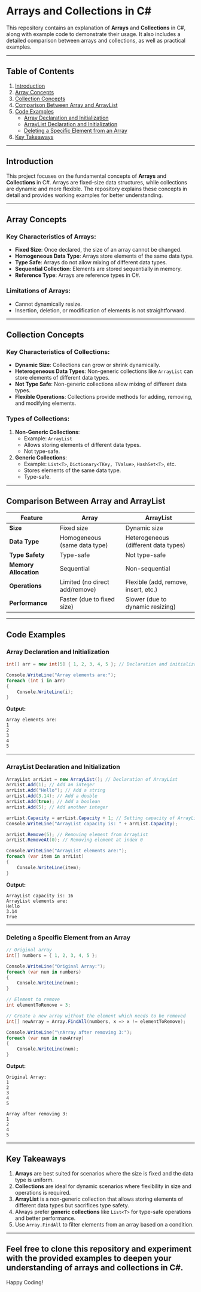 # Arrays and Collections in C#

This repository contains an explanation of **Arrays** and **Collections** in C#, along with example code to demonstrate their usage. It also includes a detailed comparison between arrays and collections, as well as practical examples.

---

## Table of Contents

1. [Introduction](#introduction)
2. [Array Concepts](#array-concepts)
3. [Collection Concepts](#collection-concepts)
4. [Comparison Between Array and ArrayList](#comparison-between-array-and-arraylist)
5. [Code Examples](#code-examples)
   - [Array Declaration and Initialization](#array-declaration-and-initialization)
   - [ArrayList Declaration and Initialization](#arraylist-declaration-and-initialization)
   - [Deleting a Specific Element from an Array](#deleting-a-specific-element-from-an-array)
6. [Key Takeaways](#key-takeaways)

---

## Introduction

This project focuses on the fundamental concepts of **Arrays** and **Collections** in C#. Arrays are fixed-size data structures, while collections are dynamic and more flexible. The repository explains these concepts in detail and provides working examples for better understanding.

---

## Array Concepts

### Key Characteristics of Arrays:
- **Fixed Size**: Once declared, the size of an array cannot be changed.
- **Homogeneous Data Type**: Arrays store elements of the same data type.
- **Type Safe**: Arrays do not allow mixing of different data types.
- **Sequential Collection**: Elements are stored sequentially in memory.
- **Reference Type**: Arrays are reference types in C#.

### Limitations of Arrays:
- Cannot dynamically resize.
- Insertion, deletion, or modification of elements is not straightforward.

---

## Collection Concepts

### Key Characteristics of Collections:
- **Dynamic Size**: Collections can grow or shrink dynamically.
- **Heterogeneous Data Types**: Non-generic collections like `ArrayList` can store elements of different data types.
- **Not Type Safe**: Non-generic collections allow mixing of different data types.
- **Flexible Operations**: Collections provide methods for adding, removing, and modifying elements.

### Types of Collections:
1. **Non-Generic Collections**:
   - Example: `ArrayList`
   - Allows storing elements of different data types.
   - Not type-safe.
2. **Generic Collections**:
   - Example: `List<T>`, `Dictionary<TKey, TValue>`, `HashSet<T>`, etc.
   - Stores elements of the same data type.
   - Type-safe.

---

## Comparison Between Array and ArrayList

| Feature                  | Array                              | ArrayList                          |
|--------------------------|------------------------------------|-------------------------------------|
| **Size**                 | Fixed size                        | Dynamic size                       |
| **Data Type**            | Homogeneous (same data type)       | Heterogeneous (different data types) |
| **Type Safety**          | Type-safe                         | Not type-safe                      |
| **Memory Allocation**    | Sequential                        | Non-sequential                     |
| **Operations**           | Limited (no direct add/remove)     | Flexible (add, remove, insert, etc.) |
| **Performance**          | Faster (due to fixed size)         | Slower (due to dynamic resizing)   |

---

## Code Examples

### Array Declaration and Initialization

```csharp
int[] arr = new int[5] { 1, 2, 3, 4, 5 }; // Declaration and initialization of array

Console.WriteLine("Array elements are:");
foreach (int i in arr)
{
    Console.WriteLine(i);
}
```

**Output:**
```
Array elements are:
1
2
3
4
5
```

---

### ArrayList Declaration and Initialization

```csharp
ArrayList arrList = new ArrayList(); // Declaration of ArrayList
arrList.Add(1); // Add an integer
arrList.Add("Hello"); // Add a string
arrList.Add(3.14); // Add a double
arrList.Add(true); // Add a boolean
arrList.Add(5); // Add another integer

arrList.Capacity = arrList.Capacity + 1; // Setting capacity of ArrayList
Console.WriteLine("ArrayList capacity is: " + arrList.Capacity);

arrList.Remove(5); // Removing element from ArrayList
arrList.RemoveAt(0); // Removing element at index 0

Console.WriteLine("ArrayList elements are:");
foreach (var item in arrList)
{
    Console.WriteLine(item);
}
```

**Output:**
```
ArrayList capacity is: 16
ArrayList elements are:
Hello
3.14
True
```

---

### Deleting a Specific Element from an Array

```csharp
// Original array
int[] numbers = { 1, 2, 3, 4, 5 };

Console.WriteLine("Original Array:");
foreach (var num in numbers)
{
    Console.WriteLine(num);
}

// Element to remove
int elementToRemove = 3;

// Create a new array without the element which needs to be removed
int[] newArray = Array.FindAll(numbers, x => x != elementToRemove);

Console.WriteLine("\nArray after removing 3:");
foreach (var num in newArray)
{
    Console.WriteLine(num);
}
```

**Output:**
```
Original Array:
1
2
3
4
5

Array after removing 3:
1
2
4
5
```

---

## Key Takeaways

1. **Arrays** are best suited for scenarios where the size is fixed and the data type is uniform.
2. **Collections** are ideal for dynamic scenarios where flexibility in size and operations is required.
3. **ArrayList** is a non-generic collection that allows storing elements of different data types but sacrifices type safety.
4. Always prefer **generic collections** like `List<T>` for type-safe operations and better performance.
5. Use `Array.FindAll` to filter elements from an array based on a condition.

---

Feel free to clone this repository and experiment with the provided examples to deepen your understanding of arrays and collections in C#.
---
Happy Coding!
